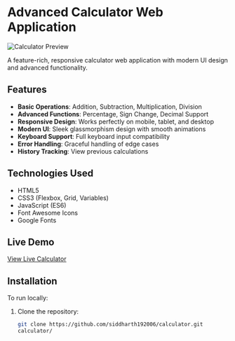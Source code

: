 # Advanced Calculator Web Application

![Calculator Preview](https://i.imgur.com/JK9yZ8X.png)

A feature-rich, responsive calculator web application with modern UI design and advanced functionality.

## Features

- **Basic Operations**: Addition, Subtraction, Multiplication, Division
- **Advanced Functions**: Percentage, Sign Change, Decimal Support
- **Responsive Design**: Works perfectly on mobile, tablet, and desktop
- **Modern UI**: Sleek glassmorphism design with smooth animations
- **Keyboard Support**: Full keyboard input compatibility
- **Error Handling**: Graceful handling of edge cases
- **History Tracking**: View previous calculations

## Technologies Used

- HTML5
- CSS3 (Flexbox, Grid, Variables)
- JavaScript (ES6)
- Font Awesome Icons
- Google Fonts

## Live Demo

[View Live Calculator](https://siddharth192006.github.io/calculator/)

## Installation

To run locally:

1. Clone the repository:
   ```bash
   git clone https://github.com/siddharth192006/calculator.git
   calculator/

